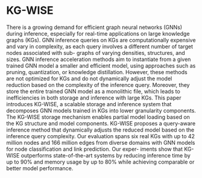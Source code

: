 # KG-WISE
There is a growing demand for efficient graph neural networks (GNNs) during inference, especially for real-time applications on large knowledge graphs (KGs). GNN inference queries on KGs are computationally expensive and vary in complexity, as each query involves a different number of target nodes associated with sub- graphs of varying densities, structures, and sizes. GNN inference acceleration methods aim to instantiate from a given trained GNN model a smaller and efficient model, using approaches such as pruning, quantization, or knowledge distillation. However, these methods are not optimized for KGs and do not dynamically adjust the model reduction based on the complexity of the inference query. Moreover, they store the entire trained GNN model as a monolithic file, which leads to inefficiencies in both storage and inference with large KGs. This paper introduces KG-WISE, a scalable storage and inference system that decomposes GNN models trained in KGs into lower granularity components. The KG-WISE storage mechanism enables partial model loading based on the KG structure and model components. KG-WISE proposes a query-aware inference method that dynamically adjusts the reduced model based on the inference query complexity. Our evaluation spans six real KGs with up to 42 million nodes and 166 million edges from diverse domains with GNN models for node classification and link prediction. Our exper- iments show that KG-WISE outperforms state-of-the-art systems by reducing inference time by up to 90% and memory usage by up to 80% while achieving comparable or better model performance.
